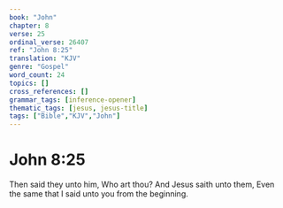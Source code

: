```yaml
---
book: "John"
chapter: 8
verse: 25
ordinal_verse: 26407
ref: "John 8:25"
translation: "KJV"
genre: "Gospel"
word_count: 24
topics: []
cross_references: []
grammar_tags: [inference-opener]
thematic_tags: [jesus, jesus-title]
tags: ["Bible","KJV","John"]
---
```


# John 8:25

Then said they unto him, Who art thou? And Jesus saith unto them, Even the same that I said unto you from the beginning.
